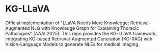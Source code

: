 # KG-LLaVA
Official implementation of "LLaVA Needs More Knowledge: Retrieval-Augmented NLG with Knowledge Graph for Explaining Thoracic Pathologies" (AAAI 2025). This repo provides the KG-LLaVA framework, integrating KG-based Retrieval-Augmented Generation (KG-RAG) with Vision-Language Models to generate NLEs for medical imaging.
